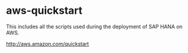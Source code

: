 aws-quickstart
==============

This includes all the scripts used during the deployment of SAP HANA on AWS.

http://aws.amazon.com/quickstart  
